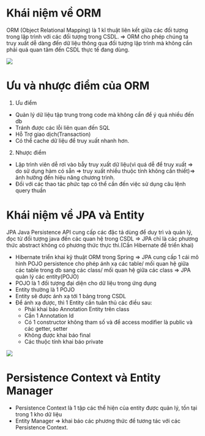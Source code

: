 # Khái niệm về ORM

ORM (Object Relational Mapping) là 1 kĩ thuật liên kết giữa các đối tượng trong lập trình với các đối tượng trong CSDL.
=> ORM cho phép chúng ta truy xuất dễ dàng đến dữ liệu thông qua đối tượng lập trình mà không cần phải quá quan tâm đến CSDL thực tế đang dùng.

![](https://javabydeveloper.com/wp-content/uploads/2020/02/ORM-object-relational-mapping.png)

# Ưu và nhược điểm của ORM

1. Ưu điểm
- Quản lý dữ liệu tập trung trong code mà không cần để ý quá nhiều đến db
- Tránh được các lỗi liên quan đến SQL
- Hỗ Trợ giao dịch(Transaction)
- Có thể cache dữ liệu để truy xuất nhanh hơn.
2. Nhược điểm
- Lập trình viên dễ rơi vào bẫy truy xuất dữ liệu(vì quá dễ để truy xuất => do sử dụng hàm có sẵn => truy xuất nhiều thuộc tính không cần thiết)=> ảnh hưởng đến hiệu năng chương trình.
- Đối với các thao tác phức tạp có thể cần đến việc sử dụng câu lệnh query thuần

# Khái niệm về JPA và Entity

JPA Java Persistence API cung cấp các đặc tả dùng để duy trì và quản lý, đọc từ đối tượng java đến các quan hệ trong CSDL => JPA chỉ là các phương thức abstract không có phương thức thực thi.(Cần Hibernate để triển khai)
- Hibernate triển khai kỹ thuật ORM trong Spring
=> JPA cung cấp 1 cái mô hình POJO persistence cho phép ánh xạ các table/ mối quan hệ giữa các table trong db sang các class/ mối quan hệ giữa các class
=> JPA quản lý các entity(POJO)
- POJO là 1 đối tượng đại diện cho dữ liệu trong ứng dụng
- Entity thường là 1 POJO
- Entity sẽ được ánh xạ tới 1 bảng trong CSDL
- Để ánh xạ được, thì 1 Entity cần tuân thủ các điều sau:
    - Phải khai báo Annotation Entity trên class
    - Cần 1 Annotation Id
    - Có 1 constructor không tham số và để access modifier là public và các getter, setter
    - Không được khai báo final
    - Các thuộc tính khai báo private

![](https://gpcoder.com/wp-content/uploads/2019/10/jpa-architecture.png)
# Persistence Context và Entity Manager
- Persistence Context là 1 tập các thể hiện của entity được quản lý, tồn tại trong 1 kho dữ liệu
- Entity Manager => khai báo các phương thức để tương tác với các Persistence Context.
    